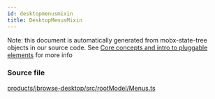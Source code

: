 ```yaml
---
id: desktopmenusmixin
title: DesktopMenusMixin
---
```


Note: this document is automatically generated from mobx-state-tree objects in
our source code. See
[Core concepts and intro to pluggable elements](/docs/developer_guide/) for more
info

### Source file

[products/jbrowse-desktop/src/rootModel/Menus.ts](https://github.com/GMOD/jbrowse-components/blob/main/products/jbrowse-desktop/src/rootModel/Menus.ts)
